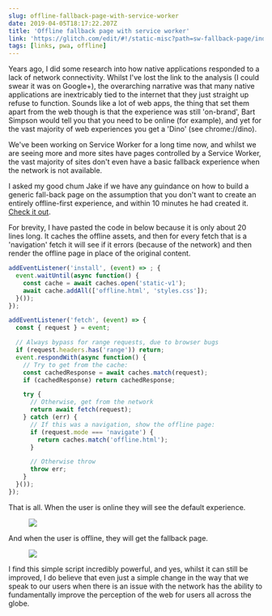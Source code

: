 ```yaml
---
slug: offline-fallback-page-with-service-worker
date: 2019-04-05T18:17:22.207Z
title: 'Offline fallback page with service worker'
link: 'https://glitch.com/edit/#!/static-misc?path=sw-fallback-page/index.html:6:9'
tags: [links, pwa, offline]
---
```

Years ago, I did some research into how native applications responded to a lack of network connectivity. Whilst I've lost the link to the analysis (I could swear it was on Google+), the overarching narrative was that many native applications are inextricably tied to the internet that they just straight up refuse to function. Sounds like a lot of web apps, the thing that set them apart from the web though is that the experience was still 'on-brand', Bart Simpson would tell you that you need to be online (for example), and yet for the vast majority of web experiences you get a 'Dino' (see chrome://dino).

We've been working on Service Worker for a long time now, and whilst we are seeing more and more sites have pages controlled by a Service Worker, the vast majority of sites don't even have a basic fallback experience when the network is not available.

I asked my good chum Jake if we have any guindance on how to build a generic fall-back page on the assumption that you don't want to create an entirely offline-first experience, and within 10 minutes he had created it. [Check it out](https://glitch.com/edit/#!/static-misc?path=sw-fallback-page/sw.js:6:9).

For brevity, I have pasted the code in below because it is only about 20 lines long. It caches the offline assets, and then for every fetch that is a 'navigation' fetch it will see if it errors (because of the network) and then render the offline page in place of the original content.

```JavaScript
addEventListener('install', (event) => ; {
  event.waitUntil(async function() {
    const cache = await caches.open('static-v1');
    await cache.addAll(['offline.html', 'styles.css']);
  }());
});

addEventListener('fetch', (event) => {
  const { request } = event;

  // Always bypass for range requests, due to browser bugs
  if (request.headers.has('range')) return;
  event.respondWith(async function() {
    // Try to get from the cache:
    const cachedResponse = await caches.match(request);
    if (cachedResponse) return cachedResponse;

    try {
      // Otherwise, get from the network
      return await fetch(request);
    } catch (err) {
      // If this was a navigation, show the offline page:
      if (request.mode === 'navigate') {
        return caches.match('offline.html');
      }

      // Otherwise throw
      throw err;
    }
  }());
});
```

That is all. When the user is online they will see the default experience.

<figure><img src="/images/2019-04-05-offline-fallback-page-with-service-woker.jpeg"></figure>

And when the user is offline, they will get the fallback page.

<figure><img src="/images/2019-04-05-offline-fallback-page-with-service-worker-1.jpeg"></figure>

I find this simple script incredibly powerful, and yes, whilst it can still be improved, I do believe that even just a simple change in the way that we speak to our users when there is an issue with the network has the ability to fundamentally improve the perception of the web for users all across the globe.


